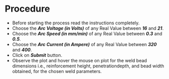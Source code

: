 # Procedure

- Before starting the process read the instructions completely.
- Choose the ***Arc Voltage (in Volts)*** of any Real Value between ***16*** and ***21***.
- Choose the  ***Arc Speed (in mm/min)*** of any Real Value between ***0.3*** and ***0.5***.
- Choose the ***Arc Current (in Ampere)*** of any Real Value between ***320*** and ***400***.
- Click on ***Submit*** button.
- Observe the plot and hover the mouse on plot for the weld bead dimensions i.e., reinforcement height, penetrationdepth, and bead width obtained, for the chosen weld parameters.
  



